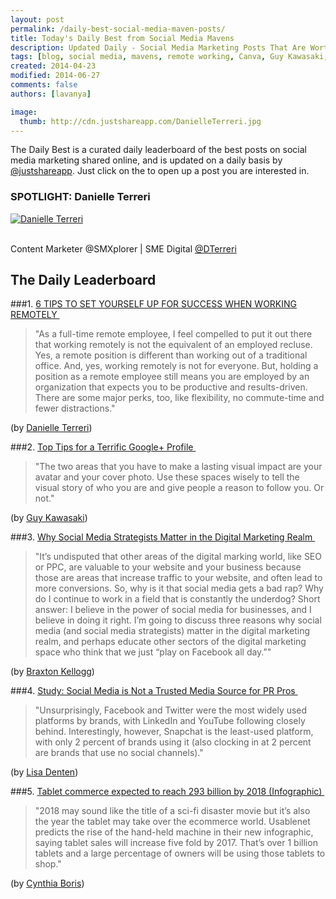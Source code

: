 ```yaml
---
layout: post
permalink: /daily-best-social-media-maven-posts/
title: Today's Daily Best from Social Media Mavens
description: Updated Daily - Social Media Marketing Posts That Are Worth Sharing
tags: [blog, social media, mavens, remote working, Canva, Guy Kawasaki, tablet commerce, digital marketing, strategy, Google+ profile tips, visual, profile image ]
created: 2014-04-23
modified: 2014-06-27
comments: false
authors: [lavanya]

image:
  thumb: http://cdn.justshareapp.com/DanielleTerreri.jpg
---
```


The Daily Best is a curated daily leaderboard of the best posts on social media marketing shared online, and is updated on a daily basis by [@justshareapp](http://twitter.com/justshareapp). Just click on the <i class="icon-link"></i> to open up a post you are interested in.

<div class="article-author-main border-box">
    <h3>SPOTLIGHT: Danielle Terreri</h3>
    <a href="https://twitter.com/DTerreri"><img src="http://cdn.justshareapp.com/DanielleTerreri.jpg" class="bio-photo large" alt="Danielle Terreri"></a>
    <br><br>
<p>Content Marketer @SMXplorer | SME Digital <a href="https://twitter.com/DTerreri">@DTerreri</a> </p>
</div>

## The Daily Leaderboard

###1. [6 TIPS TO SET YOURSELF UP FOR SUCCESS WHEN WORKING REMOTELY&nbsp;<i class="icon-link"></i>](http://www.socialmediaexplorer.com/business-innovation-2/6-tips-to-set-yourself-up-for-success-when-working-remotely/)
>"As a full-time remote employee, I feel compelled to put it out there that working remotely is not the equivalent of an employed recluse. Yes, a remote position is different than working out of a traditional office. And, yes, working remotely is not for everyone. But, holding a position as a remote employee still means you are employed by an organization that expects you to be productive and results-driven. There are some major perks, too, like flexibility, no commute-time and fewer distractions."

(by [Danielle Terreri](https://twitter.com/DTerreri))


###2.  [Top Tips for a Terrific Google+ Profile&nbsp;<i class="icon-link"></i>](http://blog.canva.com/top-tips-for-a-terrific-google-profile/)
>"The two areas that you have to make a lasting visual impact are your avatar and your cover photo. Use these spaces wisely to tell the visual story of who you are and give people a reason to follow you. Or not."

(by [Guy Kawasaki](https://twitter.com/GuyKawasaki))


###3. [Why Social Media Strategists Matter in the Digital Marketing Realm&nbsp;<i class="icon-link"></i>](http://www.portent.com/blog/social-media/social-media-strategists-matter-digital-marketing-realm.htm)
>"It’s undisputed that other areas of the digital marking world, like SEO or PPC, are valuable to your website and your business because those are areas that increase traffic to your website, and often lead to more conversions. So, why is it that social media gets a bad rap? Why do I continue to work in a field that is constantly the underdog? Short answer: I believe in the power of social media for businesses, and I believe in doing it right. 
I’m going to discuss three reasons why social media (and social media strategists) matter in the digital marketing realm, and perhaps educate other sectors of the digital marketing space who think that we just “play on Facebook all day.”"

(by [Braxton Kellogg](https://twitter.com/itsbday))


###4. [Study: Social Media is Not a Trusted Media Source for PR Pros&nbsp;<i class="icon-link"></i>](http://www.convinceandconvert.com/social-media-research/study-social-media-is-not-a-trusted-media-source-for-pr-pros/)
>"Unsurprisingly, Facebook and Twitter were the most widely used platforms by brands, with LinkedIn and YouTube following closely behind. Interestingly, however, Snapchat is the least-used platform, with only 2 percent of brands using it (also clocking in at 2 percent are brands that use no social channels)."

(by [Lisa Denten](https://twitter.com/lisaml15))


###5. [Tablet commerce expected to reach 293 billion by 2018 (Infographic)&nbsp;<i class="icon-link"></i>](http://www.marketingpilgrim.com/2014/06/tablet-commerce-expected-to-reach-293-billion-by-2018-infographic.html)
>"2018 may sound like the title of a sci-fi disaster movie but it’s also the year the tablet may take over the ecommerce world. Usablenet predicts the rise of the hand-held machine in their new infographic, saying tablet sales will increase five fold by 2017. That’s over 1 billion tablets and a large percentage of owners will be using those tablets to shop."

(by [Cynthia Boris](https://twitter.com/Cynthialil))

